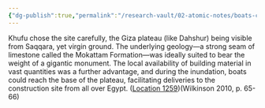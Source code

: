 ```yaml
---
{"dg-publish":true,"permalink":"/research-vault/02-atomic-notes/boats-could-sometimes-reach-the-giza-plateau-during-construction-of-the-great-pyramid/"}
---
```


Khufu chose the site carefully, the Giza plateau (like Dahshur) being visible from Saqqara, yet virgin ground. The underlying geology—a strong seam of limestone called the Mokattam Formation—was ideally suited to bear the weight of a gigantic monument. The local availability of building material in vast quantities was a further advantage, and during the inundation, boats could reach the base of the plateau, facilitating deliveries to the construction site from all over Egypt. ([Location 1259](https://readwise.io/to_kindle?action=open&asin=B004FGMZAI&location=1259))(Wilkinson 2010, p. 65-66)